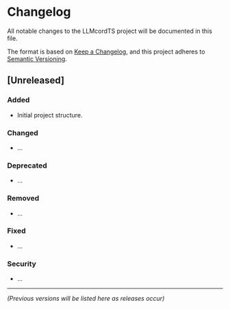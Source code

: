 # Changelog

All notable changes to the LLMcordTS project will be documented in this file.

The format is based on [Keep a Changelog](https://keepachangelog.com/en/1.0.0/),
and this project adheres to [Semantic Versioning](https://semver.org/spec/v2.0.0.html).

## [Unreleased]

### Added
- Initial project structure.

### Changed
- ...

### Deprecated
- ...

### Removed
- ...

### Fixed
- ...

### Security
- ...

---

*(Previous versions will be listed here as releases occur)*